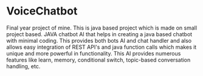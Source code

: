 # VoiceChatbot
Final year project of mine. This is java based project which is made on small project based. 
JAVA chatbot AI that helps in creating a java based chatbot with minimal coding. This provides both bots AI and chat handler and also allows easy integration of REST API's and java function calls which makes it unique and more powerful in functionality. This AI provides numerous features like learn, memory, conditional switch, topic-based conversation handling, etc.

